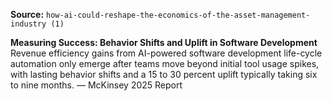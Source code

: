 **Source:** `how-ai-could-reshape-the-economics-of-the-asset-management-industry (1)`

**Measuring Success: Behavior Shifts and Uplift in Software Development**
Revenue efficiency gains from AI-powered software development life-cycle automation only emerge after teams move beyond initial tool usage spikes, with lasting behavior shifts and a 15 to 30 percent uplift typically taking six to nine months. — McKinsey 2025 Report
